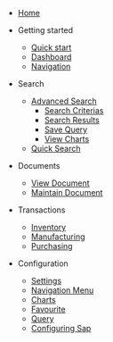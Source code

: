 - [Home](/)

- Getting started

  - [Quick start](/quickstart/)
  - [Dashboard](/dashboard/)
  - [Navigation](/navigation/)
  
- Search
  - [Advanced Search](/search/)
    - [Search Criterias](/search/?id=enter-search-criterias)
    - [Search Results](/search/?id=search-result)
    - [Save Query](/search/?id=save-search-result)
    - [View Charts](/search/?id=view-charts)
  - [Quick Search](/search/?id=quick-search)
 
- Documents
  - [View Document](/document/?id=view-document)
  - [Maintain Document](/document/?id=maintain-document)

- Transactions
  - [Inventory](/transaction/?id=inventory-transactions)
  - [Manufacturing](/transaction/?id=manufacturing-transactions)
  - [Purchasing](/transaction/po/)

- Configuration
  - [Settings](/configuration/?id=inventory-transactions) 
  - [Navigation Menu](/configuration/?id=navigation-menu)
  - [Charts](/configuration/?id=charts)
  - [Favourite](/configuration/?id=favourite)
  - [Query](/configuration/?id=query)
  - [Configuring Sap](/configuration/sap/?id=configuring-sap)
